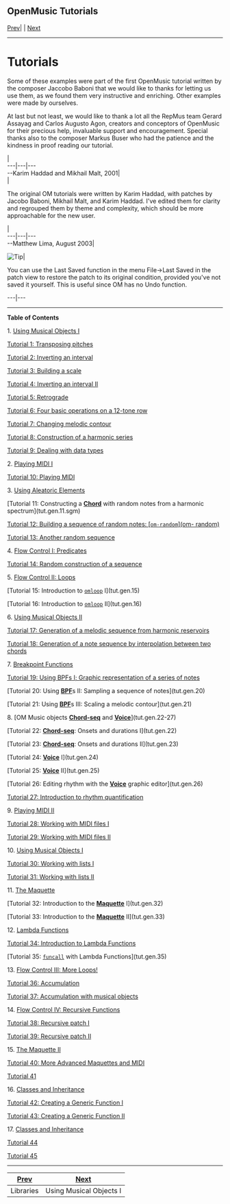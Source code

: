 OpenMusic Tutorials  
---  
[Prev](concepts.libraries)| | [Next](tut.gen.1-9)  
  
* * *

# Tutorials

Some of these examples were part of the first OpenMusic tutorial written by
the composer Jaccobo Baboni that we would like to thanks for letting us use
them, as we found them very instructive and enriching. Other examples were
made by ourselves.

At last but not least, we would like to thank a lot all the RepMus team Gerard
Assayag and Carlos Augusto Agon, creators and conceptors of OpenMusic for
their precious help, invaluable support and encouragement. Special thanks also
to the composer Markus Buser who had the patience and the kindness in proof
reading our tutorial.

|  
---|---|---  
\--Karim Haddad and Mikhail Malt, 2001|  
 |

The original OM tutorials were written by Karim Haddad, with patches by Jacobo
Baboni, Mikhail Malt, and Karim Haddad. I've edited them for clarity and
regrouped them by theme and complexity, which should be more approachable for
the new user.

|  
---|---|---  
\--Matthew Lima, August 2003|  
  
![Tip](/figures/images/tip.gif)|

You can use the Last Saved function in the menu File->Last Saved in the patch
view to restore the patch to its original condition, provided you've not saved
it yourself. This is useful since OM has no Undo function.  
  
---|---  
  
* * *
 **Table of Contents**

1\. [Using Musical Objects I](tut.gen.1-9)

    

[Tutorial 1: Transposing pitches](tut.gen.1)

[Tutorial 2: Inverting an interval](tut.gen.2)

[Tutorial 3: Building a scale](tut.gen.3.sgm)

[Tutorial 4: Inverting an interval II](tut.gen.4.sgm)

[Tutorial 5: Retrograde](tut.gen.5.sgm)

[Tutorial 6: Four basic operations on a 12-tone row](tut.gen.6.)

[Tutorial 7: Changing melodic contour](tut.gen.7.sgm)

[Tutorial 8: Construction of a harmonic series](tut.gen.8.sgm)

[Tutorial 9: Dealing with data types](tut.gen.9.sgm)

2\. [Playing MIDI I](tut.gen.10)

    

[Tutorial 10: Playing MIDI](x3120)

3\. [Using Aleatoric Elements](tut.gen.11-13)

    

[Tutorial 11: Constructing a [**Chord**](chord) with random notes from a
harmonic spectrum](tut.gen.11.sgm)

[Tutorial 12: Building a sequence of random notes: [`om-random`](om-
random)](tut.gen.12)

[Tutorial 13: Another random sequence](tut.gen.13)

4\. [Flow Control I: Predicates](tut.gen.14)

    

[Tutorial 14: Random construction of a sequence](x3520)

5\. [Flow Control II: Loops](tut.gen.15-16)

    

[Tutorial 15: Introduction to [`omloop`](omloop) I](tut.gen.15)

[Tutorial 16: Introduction to [`omloop`](omloop) II](tut.gen.16)

6\. [Using Musical Objects II](tut.gen.17-18)

    

[Tutorial 17: Generation of a melodic sequence from harmonic
reservoirs](tut.gen.17)

[Tutorial 18: Generation of a note sequence by interpolation between two
chords](tut.gen.18)

7\. [Breakpoint Functions](tut.gen.19-21)

    

[Tutorial 19: Using BPFs I; Graphic representation of a series of
notes](tut.gen.19)

[Tutorial 20: Using [**BPF**](editors.bpf#BPF)s II: Sampling a sequence
of notes](tut.gen.20)

[Tutorial 21: Using [**BPF**](editors.bpf#BPF)s III: Scaling a melodic
contour](tut.gen.21)

8\. [OM Music objects [**Chord-seq**](chord-seq) and
[**Voice**](voice)](tut.gen.22-27)

    

[Tutorial 22: [**Chord-seq**](chord-seq): Onsets and durations
I](tut.gen.22)

[Tutorial 23: [**Chord-seq**](chord-seq): Onsets and durations
II](tut.gen.23)

[Tutorial 24: [**Voice**](voice) I](tut.gen.24)

[Tutorial 25: [**Voice**](voice) II](tut.gen.25)

[Tutorial 26: Editing rhythm with the [**Voice**](voice) graphic
editor](tut.gen.26)

[Tutorial 27: Introduction to rhythm quantification](tut.gen.27)

9\. [Playing MIDI II](tut.gen.28-29)

    

[Tutorial 28: Working with MIDI files I](tut.gen.28)

[Tutorial 29: Working with MIDI files II](tut.gen.29)

10\. [Using Musical Objects I](tut.gen.30-31)

    

[Tutorial 30: Working with lists I](tut.gen.30)

[Tutorial 31: Working with lists II](tut.gen.31)

11\. [The Maquette](tut.gen.32-33)

    

[Tutorial 32: Introduction to the [**Maquette**](glossary#MAQUETTE)
I](tut.gen.32)

[Tutorial 33: Introduction to the [**Maquette**](glossary#MAQUETTE)
II](tut.gen.33)

12\. [Lambda Functions](tut.gen.34-35)

    

[Tutorial 34: Introduction to Lambda Functions](tut.gen.34)

[Tutorial 35: [`funcall`](funcall) with Lambda
Functions](tut.gen.35)

13\. [Flow Control III: More Loops!](tut.gen.36-37)

    

[Tutorial 36: Accumulation](tut.gen.36)

[Tutorial 37: Accumulation with musical objects](tut.gen.37)

14\. [Flow Control IV: Recursive Functions](tut.gen.38-39)

    

[Tutorial 38: Recursive patch I](tut.gen.38)

[Tutorial 39: Recursive patch II](tut.gen.39)

15\. [The Maquette II](tut.gen.40-41)

    

[Tutorial 40: More Advanced Maquettes and MIDI](tut.gen.40)

[Tutorial 41](tut.gen.41)

16\. [Classes and Inheritance](tut.gen.42-43)

    

[Tutorial 42: Creating a Generic Function I](tut.gen.42)

[Tutorial 43: Creating a Generic Function II](tut.gen.43)

17\. [Classes and Inheritance](tut.gen.44-45)

    

[Tutorial 44](tut.gen.44)

[Tutorial 45](tut.gen.45)

* * *

[Prev](concepts.libraries) | [Next](tut.gen.1-9)  
---|---  
Libraries| Using Musical Objects I

